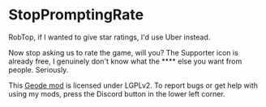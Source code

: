 # StopPromptingRate
RobTop, if I wanted to give star ratings, I'd use Uber instead.

Now stop asking us to rate the game, will you? The Supporter icon is already free, I genuinely don't know what the \*\*\*\* else you want from people. Seriously.

This [Geode mod](https://geode-sdk.org) is licensed under LGPLv2. To report bugs or get help with using my mods, press the Discord button in the lower left corner.